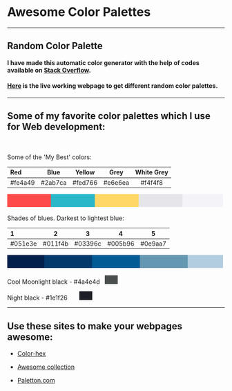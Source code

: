 # Awesome Color Palettes

---

## Random Color Palette

**I have made this automatic color generator with the help of codes available on [Stack Overflow](https://stackoverflow.com/a/41491220/10997917).**

#### [Here](https://amanraj1608.github.io/Random-colour-palettes/) is the live working webpage to get different random color palettes.

---

## Some of my favorite color palettes which I use for Web development:

<br>

Some of the 'My Best' colors:

| Red | Blue | Yellow | Grey | White Grey |
|:--------------|:----------------:|:----------------:|:----------------:|:-----------------:|
|#fe4a49 | #2ab7ca | #fed766 | #e6e6ea | #f4f4f8 |

<img src="a.png" alt="color" width="500" height="30">

<br>

Shades of blues. Darkest to lightest blue:

| 1 | 2 | 3 | 4 |  5 |
|:--------------|:----------------:|:----------------:|:----------------:|:-----------------:|
|#051e3e | #011f4b | #03396c | #005b96 | #0e9aa7 |


<img src="b.png" alt="color" width="500" height="30">

<br>

Cool Moonlight black - #4a4e4d  &nbsp;    <img src="c.png" alt="color" width="30" height="20">

Night black         - #1e1f26   &nbsp; &nbsp; &nbsp;   <img src="d.png" alt="color" width="30" height="20">

---

## Use these sites to make your webpages awesome:

- [Color-hex](https://www.color-hex.com/color-palettes/)

- [Awesome collection](https://digitalsynopsis.com/design/beautiful-color-palettes-combinations-schemes/)

- [Paletton.com](http://paletton.com/#uid=1000u0kllllaFw0g0qFqFg0w0aF)
